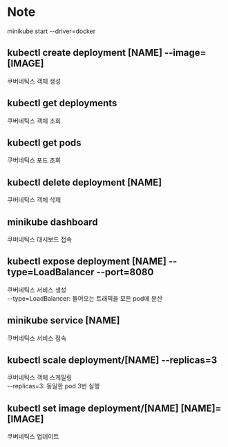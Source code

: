 # Note

minikube start --driver=docker

## kubectl create deployment [NAME] --image=[IMAGE]

쿠버네틱스 객체 생성

## kubectl get deployments

쿠버네틱스 객체 조회

## kubectl get pods

쿠버네틱스 포드 조회

## kubectl delete deployment [NAME]

쿠버네틱스 객체 삭제

## minikube dashboard

쿠버네틱스 대시보드 접속

## kubectl expose deployment [NAME] --type=LoadBalancer --port=8080

쿠버네틱스 서비스 생성  
--type=LoadBalancer: 들어오는 트래픽을 모든 pod에 분산

## minikube service [NAME]

쿠버네틱스 서비스 접속

## kubectl scale deployment/[NAME] --replicas=3

쿠버네틱스 객체 스케일링  
--replicas=3: 동일한 pod 3번 실행

## kubectl set image deployment/[NAME] [NAME]=[IMAGE] 

쿠버네틱스 업데이트